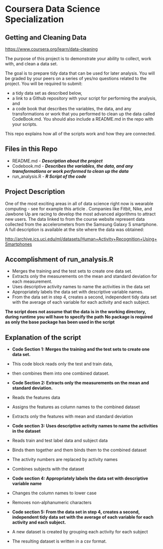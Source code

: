 # Coursera Data Science Specialization #
## Getting and Cleaning Data ##
https://www.coursera.org/learn/data-cleaning

The purpose of this project is to demonstrate your ability to collect, work with, and clean a data set.

The goal is to prepare tidy data that can be used for later analysis. You will be graded by your peers on a series of yes/no questions related to the project. You will be required to submit:

* a tidy data set as described below,
* a link to a Github repository with your script for performing the analysis, and
* a code book that describes the variables, the data, and any transformations or work that you performed to clean up the data called CodeBook.md. You should also include a README.md in the repo with your scripts.

This repo explains how all of the scripts work and how they are connected.

## Files in this Repo ##

* README.md - ***Description about the project***
* Codebook.md - ***Describes the variables, the data, and any transformations or work performed to clean up the data***
* run_analysis.R - ***R Script of the code***

## Project Description ##

One of the most exciting areas in all of data science right now is wearable computing - see for example this article . Companies like Fitbit, Nike, and Jawbone Up are racing to develop the most advanced algorithms to attract new users. The data linked to from the course website represent data collected from the accelerometers from the Samsung Galaxy S smartphone. A full description is available at the site where the data was obtained:

http://archive.ics.uci.edu/ml/datasets/Human+Activity+Recognition+Using+Smartphones

## Accomplishment of run_analysis.R ##
* Merges the training and the test sets to create one data set.
* Extracts only the measurements on the mean and standard deviation for each measurement.
* Uses descriptive activity names to name the activities in the data set
* Appropriately labels the data set with descriptive variable names.
* From the data set in step 4, creates a second, independent tidy data set with the average of each variable for each activity and each subject.

**The script does not assume that the data is in the working directory, during runtime you will have to specify the path**
**No package is required as only the base package has been used in the script**

## Explanation of the script ##

* **Code Section 1: Merges the training and the test sets to create one data set.**
 * This code block reads only the test and train data,
 * then combines them into one combined dataset.

* **Code Section 2: Extracts only the measurements on the mean and standard deviation.**
 * Reads the features data
 * Assigns the features as column names to the combined dataset
 * Extracts only the features with mean and standard deviation
 
* **Code section 3: Uses descriptive activity names to name the activities in the dataset**
 * Reads train and test label data and subject data
 * Binds them together and them binds them to the combined dataset
 * The activity numbers are replaced by activity names
 * Combines subjects with the dataset
  
* **Code section 4: Appropriately labels the data set with descriptive variable name**
 * Changes the column names to lower case
 * Removes non-alphanumeric characters
 
* **Code section 5: From the data set in step 4, creates a second, independent tidy data set with the average of each variable for each activity and each subject.**
 * A new dataset is created by grouping each activity for each subject
 * The resulting dataset is written in a csv format.
